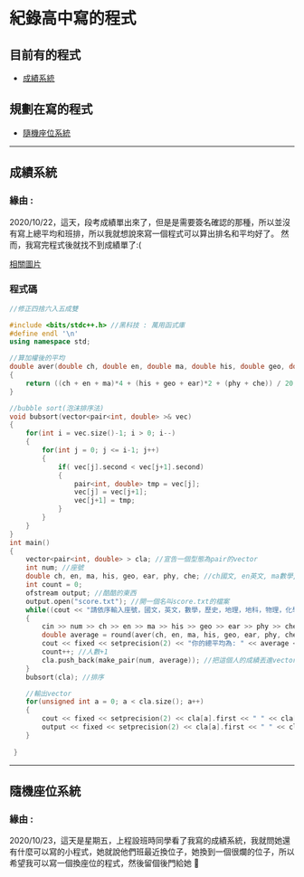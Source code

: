 # 紀錄高中寫的程式


## 目前有的程式
- [成績系統](#成績系統)

## 規劃在寫的程式
- [隨機座位系統](#隨機座位系統)

---
## 成績系統
### 緣由 : 
2020/10/22，這天，段考成績單出來了，但是是需要簽名確認的那種，所以並沒有寫上總平均和班排，所以我就想說來寫一個程式可以算出排名和平均好了。
然而，我寫完程式後就找不到成績單了:(

[相關圖片](https://i.imgur.com/wc7B2H6.png)
### 程式碼
```cpp
//修正四捨六入五成雙

#include <bits/stdc++.h> //黑科技 : 萬用函式庫
#define endl '\n'
using namespace std;

//算加權後的平均
double aver(double ch, double en, double ma, double his, double geo, double ear, double phy, double che)
{
    return ((ch + en + ma)*4 + (his + geo + ear)*2 + (phy + che)) / 20;
}

//bubble sort(泡沫排序法)
void bubsort(vector<pair<int, double> >& vec)
{
    for(int i = vec.size()-1; i > 0; i--)
    {
        for(int j = 0; j <= i-1; j++)
        {
            if( vec[j].second < vec[j+1].second)
            {
                pair<int, double> tmp = vec[j];
                vec[j] = vec[j+1];
                vec[j+1] = tmp;
            }
        }
    }
}
int main()
{
    vector<pair<int, double> > cla; //宣告一個型態為pair的vector
    int num; //座號
    double ch, en, ma, his, geo, ear, phy, che; //ch國文, en英文, ma數學, his歷史, geo地理, ear地科, phy物理, che化學
    int count = 0;
    ofstream output; //酷酷的東西
    output.open("score.txt"); //開一個名叫score.txt的檔案  
    while((cout << "請依序輸入座號，國文，英文，數學，歷史，地理，地科，物理，化學成績" << endl) && (count < 48 /*班級人數*/))
    {
        cin >> num >> ch >> en >> ma >> his >> geo >> ear >> phy >> che; //輸入 
        double average = round(aver(ch, en, ma, his, geo, ear, phy, che)*100) / 100; //算平均 
        cout << fixed << setprecision(2) << "你的總平均為: " << average << endl;
        count++; //人數+1
        cla.push_back(make_pair(num, average)); //把這個人的成績丟進vector
    }
    bubsort(cla); //排序

    //輸出vector
    for(unsigned int a = 0; a < cla.size(); a++)
    {
        cout << fixed << setprecision(2) << cla[a].first << " " << cla[a].second << endl; //輸出
        output << fixed << setprecision(2) << cla[a].first << " " << cla[a].second << endl; //丟進txt檔
    } 
    
 }
```

---
## 隨機座位系統
### 緣由 : 
2020/10/23，這天是星期五，上程設班時同學看了我寫的成績系統，我就問她還有什麼可以寫的小程式，她就說他們班最近換位子，她換到一個很爛的位子，所以希望我可以寫一個換座位的程式，然後留個後門給她 :poop:
